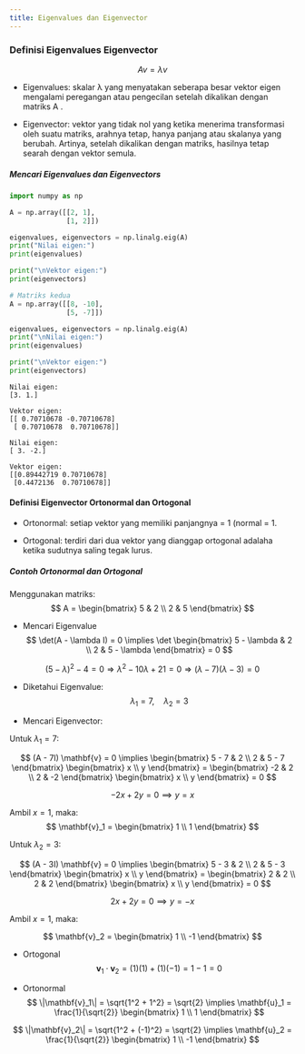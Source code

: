 ```yaml
---
title: Eigenvalues dan Eigenvector
---
```

### **Definisi Eigenvalues Eigenvector**


$$Av=λv$$ 

* Eigenvalues: skalar λ yang menyatakan seberapa besar vektor eigen mengalami peregangan atau pengecilan setelah dikalikan dengan matriks  A .

* Eigenvector: vektor yang tidak nol yang ketika menerima transformasi oleh suatu matriks, arahnya tetap, hanya panjang atau skalanya yang berubah. Artinya, setelah dikalikan dengan matriks, hasilnya tetap searah dengan vektor semula.

##### **Mencari Eigenvalues dan Eigenvectors**

```python
import numpy as np

A = np.array([[2, 1],
              [1, 2]])

eigenvalues, eigenvectors = np.linalg.eig(A)
print("Nilai eigen:")
print(eigenvalues)

print("\nVektor eigen:")
print(eigenvectors)

# Matriks kedua
A = np.array([[8, -10],
              [5, -7]])

eigenvalues, eigenvectors = np.linalg.eig(A)
print("\nNilai eigen:")
print(eigenvalues)

print("\nVektor eigen:")
print(eigenvectors)
```

```
Nilai eigen:
[3. 1.]

Vektor eigen:
[[ 0.70710678 -0.70710678]
 [ 0.70710678  0.70710678]]

Nilai eigen:
[ 3. -2.]

Vektor eigen:
[[0.89442719 0.70710678]
 [0.4472136  0.70710678]]
```

#### **Definisi Eigenvector Ortonormal dan Ortogonal**

* Ortonormal: setiap vektor yang memiliki panjangnya = 1 (normal = 1.

* Ortogonal: terdiri dari dua vektor yang dianggap ortogonal adalaha ketika sudutnya saling tegak lurus.

##### **Contoh Ortonormal dan Ortogonal**

Menggunakan matriks:
$$
A = \begin{bmatrix}
5 & 2 \\
2 & 5
\end{bmatrix}
$$

* Mencari Eigenvalue
$$
\det(A - \lambda I) = 0 \implies
\det \begin{bmatrix}
5 - \lambda & 2 \\
2 & 5 - \lambda
\end{bmatrix} = 0
$$

$$
(5 - \lambda)^2 - 4 = 0
\Rightarrow \lambda^2 - 10 \lambda + 21 = 0
\Rightarrow (\lambda - 7)(\lambda - 3) = 0
$$

* Diketahui Eigenvalue:
$$
\lambda_1 = 7, \quad \lambda_2 = 3
$$

* Mencari Eigenvector:

Untuk $\lambda_1 = 7:$

$$
(A - 7I) \mathbf{v} = 0 \implies
\begin{bmatrix}
5 - 7 & 2 \\
2 & 5 - 7
\end{bmatrix}
\begin{bmatrix}
x \\
y
\end{bmatrix} =
\begin{bmatrix}
-2 & 2 \\
2 & -2
\end{bmatrix}
\begin{bmatrix}
x \\
y
\end{bmatrix} = 0
$$

$$
-2x + 2y = 0 \implies y = x
$$

Ambil $x = 1$, maka:
$$
\mathbf{v}_1 = \begin{bmatrix} 1 \\ 1 \end{bmatrix}
$$

Untuk $\lambda_2 = 3:$

$$
(A - 3I) \mathbf{v} = 0 \implies
\begin{bmatrix}
5 - 3 & 2 \\
2 & 5 - 3
\end{bmatrix}
\begin{bmatrix}
x \\
y
\end{bmatrix} =
\begin{bmatrix}
2 & 2 \\
2 & 2
\end{bmatrix}
\begin{bmatrix}
x \\
y
\end{bmatrix} = 0
$$

$$
2x + 2y = 0 \implies y = -x
$$

Ambil $x = 1$, maka:

$$
\mathbf{v}_2 = \begin{bmatrix} 1 \\ -1 \end{bmatrix}
$$

* Ortogonal
$$
\mathbf{v}_1 \cdot \mathbf{v}_2 = (1)(1) + (1)(-1) = 1 - 1 = 0
$$

* Ortonormal
$$
\|\mathbf{v}_1\| = \sqrt{1^2 + 1^2} = \sqrt{2} \implies
\mathbf{u}_1 = \frac{1}{\sqrt{2}} \begin{bmatrix} 1 \\ 1 \end{bmatrix}
$$

$$
\|\mathbf{v}_2\| = \sqrt{1^2 + (-1)^2} = \sqrt{2} \implies
\mathbf{u}_2 = \frac{1}{\sqrt{2}} \begin{bmatrix} 1 \\ -1 \end{bmatrix}
$$


